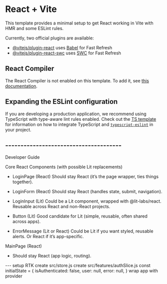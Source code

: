 # React + Vite

This template provides a minimal setup to get React working in Vite with HMR and some ESLint rules.

Currently, two official plugins are available:

- [@vitejs/plugin-react](https://github.com/vitejs/vite-plugin-react/blob/main/packages/plugin-react) uses [Babel](https://babeljs.io/) for Fast Refresh
- [@vitejs/plugin-react-swc](https://github.com/vitejs/vite-plugin-react/blob/main/packages/plugin-react-swc) uses [SWC](https://swc.rs/) for Fast Refresh

## React Compiler

The React Compiler is not enabled on this template. To add it, see [this documentation](https://react.dev/learn/react-compiler/installation).

## Expanding the ESLint configuration

If you are developing a production application, we recommend using TypeScript with type-aware lint rules enabled. Check out the [TS template](https://github.com/vitejs/vite/tree/main/packages/create-vite/template-react-ts) for information on how to integrate TypeScript and [`typescript-eslint`](https://typescript-eslint.io) in your project.

## --------------------------------------
Developer Guide

Core React Components (with possible Lit replacements)
- LoginPage (React)
    Should stay React (it’s the page wrapper, ties things together).

- LoginForm (React)
    Should stay React (handles state, submit, navigation).

- LoginInput (Lit)
    Could be a Lit component, wrapped with @lit-labs/react.
    Reusable across React and non-React projects.

- Button (Lit)
    Good candidate for Lit (simple, reusable, often shared across apps).

- ErrorMessage (Lit or React)
    Could be Lit if you want styled, reusable alerts.
    Or React if it’s app-specific.

MainPage (React)

- Should stay React (app logic, routing).


<!-- import { createAsyncThunk } from '@reduxjs/toolkit'

export const loginUser = createAsyncThunk(
  'auth/loginUser',
  async ({ username, password }) => {
    const res = await fetch('/users.json')
    const users = await res.json()
    const match = users.find(u => u.username === username && u.password === password)
    if (!match) throw new Error('Invalid credentials')
    return { username: match.username }
  }
) -->

--- setup RTK
create src/store.js
create src/features/authSlice.js
    const initialState = {
        isAuthenticated: false,
        user: null,
        error: null,
    }
wrap app with provider
